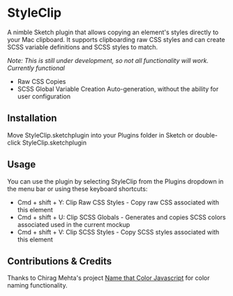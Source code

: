 # StyleClip

A nimble Sketch plugin that allows copying an element's styles directly to your Mac clipboard. It supports clipboarding raw CSS styles and can create SCSS variable definitions and SCSS styles to match.

*Note: This is still under development, so not all functionality will work. Currently functional*

* Raw CSS Copies
* SCSS Global Variable Creation Auto-generation, without the ability for user configuration

## Installation

Move StyleClip.sketchplugin into your Plugins folder in Sketch or double-click StyleClip.sketchplugin

## Usage

You can use the plugin by selecting StyleClip from the Plugins dropdown in the menu bar or using these keyboard shortcuts:

* Cmd + shift + Y: Clip Raw CSS Styles - Copy raw CSS associated with this element
* Cmd + shift + U: Clip SCSS Globals - Generates and copies SCSS colors associated used in the current mockup
* Cmd + shift + V: Clip SCSS Styles - Copy SCSS styles associated with this element

## Contributions & Credits

Thanks to Chirag Mehta's project [Name that Color Javascript](http://chir.ag/projects/ntc) for color naming functionality.
